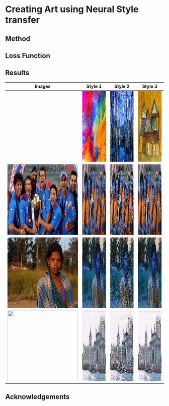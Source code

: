 # Creating Art using Neural Style transfer


## Method


## Loss Function


## Results

Images | Style 1 | Style 2 | Style 3 |
:---: |:---: |:---: |:---: |
![]() | <img src="https://github.com/Ayush-Mi/Art_Using_NST/blob/main/images/style_1.jpeg" width="224" height="224"> | <img src="https://github.com/Ayush-Mi/Art_Using_NST/blob/main/images/style_2.jpeg" width="224" height="224"> | <img src="https://github.com/Ayush-Mi/Art_Using_NST/blob/main/images/style_3.jpeg" width="224" height="224">
 <img src="https://github.com/Ayush-Mi/Art_Using_NST/blob/main/images/img_1.JPG.jpg" width="224" height="224"> |  <img src="https://github.com/Ayush-Mi/Art_Using_NST/blob/main/images/img1_style1.jpg" width="224" height="224"> |  <img src="https://github.com/Ayush-Mi/Art_Using_NST/blob/main/images/img1_style2.jpg" width="224" height="224"> |  <img src="https://github.com/Ayush-Mi/Art_Using_NST/blob/main/images/img1_style3.jpg" width="224" height="224"> 
 <img src="https://github.com/Ayush-Mi/Art_Using_NST/blob/main/images/img_2.jpeg" width="224" height="224"> |  <img src="https://github.com/Ayush-Mi/Art_Using_NST/blob/main/images/img2_style1.jpg" width="224" height="224"> |  <img src="https://github.com/Ayush-Mi/Art_Using_NST/blob/main/images/img2_style2.jpg" width="224" height="224"> |  <img src="https://github.com/Ayush-Mi/Art_Using_NST/blob/main/images/img2_style3.jpg" width="224" height="224"> 
 <img src="https://github.com/Ayush-Mi/Art_Using_NST/blob/main/images/img_3.jpeg" width="224" height="224"> |  <img src="https://github.com/Ayush-Mi/Art_Using_NST/blob/main/images/img3_style1.jpg" width="224" height="224"> |  <img src="https://github.com/Ayush-Mi/Art_Using_NST/blob/main/images/img3_style2.jpg" width="224" height="224"> |  <img src="https://github.com/Ayush-Mi/Art_Using_NST/blob/main/images/img3_style3.jpg" width="224" height="224"> 

## Acknowledgements

